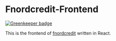# Fnordcredit-Frontend

[![Greenkeeper badge](https://badges.greenkeeper.io/uwap/fnordcredit-frontend.svg)](https://greenkeeper.io/)

This is the frontend of [fnordcredit](https://github.com/silsha/fnordcredit) written in React.
